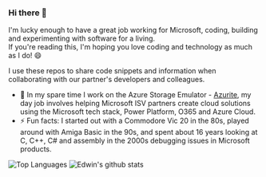 ### Hi there 👋

I'm lucky enough to have a great job working for Microsoft, coding, building and experimenting with software for a living.  
If you're reading this, I'm hoping you love coding and technology as much as I do! 😄

I use these repos to share code snippets and information when collaborating with our partner's developers and colleagues.

- 🔭 In my spare time I work on the Azure Storage Emulator - [Azurite](https://github.com/azure/azurite), my day job involves helping Microsoft ISV partners create cloud solutions using the Microsoft tech stack, Power Platform, O365 and Azure Cloud.
- ⚡ Fun facts: I started out with a Commodore Vic 20 in the 80s, played around with Amiga Basic in the 90s, and spent about 16 years looking at C, C++, C# and assembly in the 2000s debugging issues in Microsoft products. 

![Top Languages](https://github-readme-stats.vercel.app/api/top-langs/?username=edwin-huber&layout=compact&langs_count=8)
![Edwin's github stats](https://github-readme-stats.vercel.app/api?username=edwin-huber&show_icons=true&count_private=true&line_height=40)
